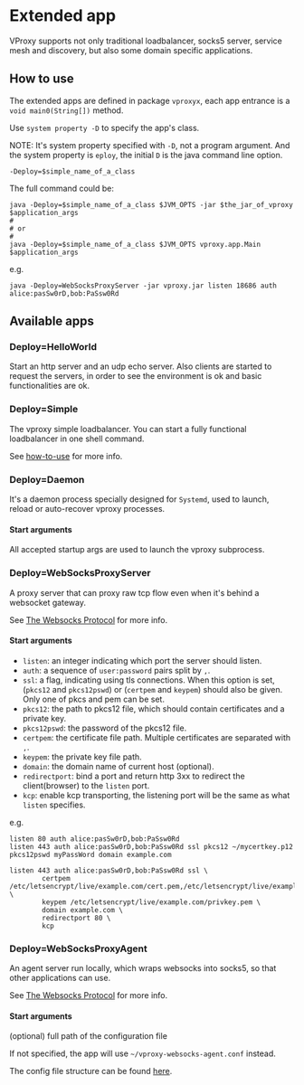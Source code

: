 # Extended app

VProxy supports not only traditional loadbalancer, socks5 server, service mesh and discovery, but also some domain specific applications.

## How to use

The extended apps are defined in package `vproxyx`, each app entrance is a `void main0(String[])` method.

Use `system property -D` to specify the app's class.

NOTE: It's system property specified with `-D`, not a program argument. And the system property is `eploy`, the initial `D` is the java command line option.

```shell
-Deploy=$simple_name_of_a_class
```

The full command could be:

```shell
java -Deploy=$simple_name_of_a_class $JVM_OPTS -jar $the_jar_of_vproxy $application_args
#
# or
#
java -Deploy=$simple_name_of_a_class $JVM_OPTS vproxy.app.Main $application_args
```

e.g.

```
java -Deploy=WebSocksProxyServer -jar vproxy.jar listen 18686 auth alice:pasSw0rD,bob:PaSsw0Rd
```

## Available apps

### Deploy=HelloWorld

Start an http server and an udp echo server. Also clients are started to request the servers, in order to see the environment is ok and basic functionalities are ok.

### Deploy=Simple

The vproxy simple loadbalancer. You can start a fully functional loadbalancer in one shell command.

See [how-to-use](https://github.com/wkgcass/vproxy/blob/master/doc/how-to-use.md) for more info.

### Deploy=Daemon

It's a daemon process specially designed for `Systemd`, used to launch, reload or auto-recover vproxy processes.

#### Start arguments

All accepted startup args are used to launch the vproxy subprocess.

### Deploy=WebSocksProxyServer

A proxy server that can proxy raw tcp flow even when it's behind a websocket gateway.

See [The Websocks Protocol](https://github.com/wkgcass/vproxy/blob/master/doc/websocks.md) for more info.

#### Start arguments

* `listen`: an integer indicating which port the server should listen.
* `auth`: a sequence of `user:password` pairs split by `,`.
* `ssl`: a flag, indicating using tls connections. When this option is set, (`pkcs12` and `pkcs12pswd`) or (`certpem` and `keypem`) should also be given. Only one of pkcs and pem can be set.
* `pkcs12`: the path to pkcs12 file, which should contain certificates and a private key.
* `pkcs12pswd`: the password of the pkcs12 file.
* `certpem`: the certificate file path. Multiple certificates are separated with `,`.
* `keypem`: the private key file path.
* `domain`: the domain name of current host (optional).
* `redirectport`: bind a port and return http 3xx to redirect the client(browser) to the `listen` port.
* `kcp`: enable kcp transporting, the listening port will be the same as what `listen` specifies.

e.g.

```
listen 80 auth alice:pasSw0rD,bob:PaSsw0Rd
listen 443 auth alice:pasSw0rD,bob:PaSsw0Rd ssl pkcs12 ~/mycertkey.p12 pkcs12pswd myPassWord domain example.com

listen 443 auth alice:pasSw0rD,bob:PaSsw0Rd ssl \
        certpem /etc/letsencrypt/live/example.com/cert.pem,/etc/letsencrypt/live/example.com/chain.pem \
        keypem /etc/letsencrypt/live/example.com/privkey.pem \
        domain example.com \
        redirectport 80 \
        kcp
```

### Deploy=WebSocksProxyAgent

An agent server run locally, which wraps websocks into socks5, so that other applications can use.

See [The Websocks Protocol](https://github.com/wkgcass/vproxy/blob/master/doc/websocks.md) for more info.

#### Start arguments

(optional) full path of the configuration file

If not specified, the app will use `~/vproxy-websocks-agent.conf` instead.

The config file structure can be found [here](https://github.com/wkgcass/vproxy/blob/master/src/test/resources/websocks-agent-example.conf).
